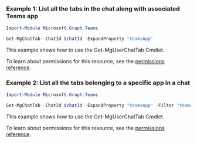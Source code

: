 ### Example 1: List all the tabs in the chat along with associated Teams app

```powershellImport-Module Microsoft.Graph.Teams

Get-MgChatTab -ChatId $chatId -ExpandProperty "teamsApp"
```
This example shows how to use the Get-MgUserChatTab Cmdlet.
To learn about permissions for this resource, see the [permissions reference](/graph/permissions-reference).

### Example 2: List all the tabs belonging to a specific app in a chat

```powershellImport-Module Microsoft.Graph.Teams

Get-MgChatTab -ChatId $chatId -ExpandProperty "teamsApp" -Filter "teamsApp/id eq 'com.microsoft.teamspace.tab.web'"
```
This example shows how to use the Get-MgUserChatTab Cmdlet.
To learn about permissions for this resource, see the [permissions reference](/graph/permissions-reference).


